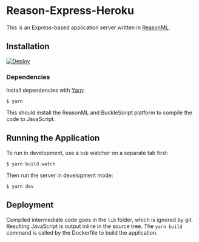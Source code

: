 # Reason-Express-Heroku

This is an Express-based application server written in [ReasonML](https://reasonml.github.io/).

## Installation

[![Deploy](https://www.herokucdn.com/deploy/button.svg)](https://heroku.com/deploy)

### Dependencies

Install dependencies with [Yarn](http://yarnpkg.com):

    $ yarn

This should install the ReasonML and BuckleScript platform to compile the code to JavaScript.

## Running the Application

To run in development, use a `bsb` watcher on a separate tab first:

    $ yarn build.watch

Then run the server in development mode:

    $ yarn dev

## Deployment

Compiled intermediate code goes in the `lib` folder, which is ignored by git. Resulting JavaScript is output inline in the source tree. The `yarn build` command is called by the Dockerfile to build the application.
